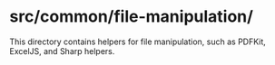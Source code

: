 # src/common/file-manipulation/

This directory contains helpers for file manipulation, such as PDFKit, ExcelJS, and Sharp helpers.
